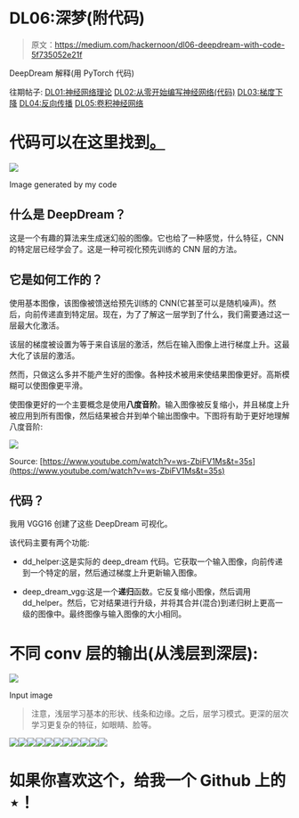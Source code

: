 # DL06:深梦(附代码)

> 原文：<https://medium.com/hackernoon/dl06-deepdream-with-code-5f735052e21f>

DeepDream 解释(用 PyTorch 代码)

往期帖子:
[DL01:神经网络理论](https://hackernoon.com/dl01-writing-a-neural-network-from-scratch-theory-c02ccc897864)
[DL02:从零开始编写神经网络(代码)](https://hackernoon.com/dl02-writing-a-neural-network-from-scratch-code-b32f4877c257)
[DL03:梯度下降](https://hackernoon.com/dl03-gradient-descent-719aff91c7d6)
[DL04:反向传播](https://hackernoon.com/dl04-backpropagation-bbcfbf2528d6)
[DL05:卷积神经网络](https://hackernoon.com/dl05-convolutional-neural-networks-1d3bb7fff586)

# 代码可以在这里找到[。](https://github.com/thesemicolonguy/deep-dream-pytorch)

![](img/d11344de70dea5e197cede24410100cb.png)

Image generated by my code

## 什么是 DeepDream？

这是一个有趣的算法来生成迷幻般的图像。它也给了一种感觉，什么特征，CNN 的特定层已经学会了。这是一种可视化预先训练的 CNN 层的方法。

## 它是如何工作的？

使用基本图像，该图像被馈送给预先训练的 CNN(它甚至可以是随机噪声)。然后，向前传递直到特定层。现在，为了了解这一层学到了什么，我们需要通过这一层最大化激活。

该层的梯度被设置为等于来自该层的激活，然后在输入图像上进行梯度上升。这最大化了该层的激活。

然而，只做这么多并不能产生好的图像。各种技术被用来使结果图像更好。高斯模糊可以使图像更平滑。

使图像更好的一个主要概念是使用**八度音阶**。输入图像被反复缩小，并且梯度上升被应用到所有图像，然后结果被合并到单个输出图像中。下图将有助于更好地理解八度音阶:

![](img/2499a22d44b42ec0f9c0cd96b35ff38d.png)

Source: [https://www.youtube.com/watch?v=ws-ZbiFV1Ms&t=35s](https://www.youtube.com/watch?v=ws-ZbiFV1Ms&t=35s)

## 代码？

我用 VGG16 创建了这些 DeepDream 可视化。

该代码主要有两个功能:

*   dd_helper:这是实际的 deep_dream 代码。它获取一个输入图像，向前传递到一个特定的层，然后通过梯度上升更新输入图像。

*   deep_dream_vgg:这是一个**递归**函数。它反复缩小图像，然后调用 dd_helper。然后，它对结果进行升级，并将其合并(混合)到递归树上更高一级的图像中。最终图像与输入图像的大小相同。

# 不同 conv 层的输出(从浅层到深层):

![](img/c0e83dec4f5ab081cbe7e448a514aeaa.png)

Input image

> 注意，浅层学习基本的形状、线条和边缘。之后，层学习模式。更深的层次学习更复杂的特征，如眼睛、脸等。

![](img/a41e145ceda70a28bc6f29524920a1df.png)![](img/7e40362a6bf7c156d300f4c51a71e082.png)![](img/14d6c3b7ab7bb85746e3c23b311cc205.png)![](img/f4fc6ed317e3b7087fc892dcb704e302.png)![](img/0d2fd3665818dd228a1db55454152eef.png)![](img/7504b86ab57c0291b5576230958cf11f.png)![](img/7a33ea949bf82def5b67dbcfeec06b4a.png)![](img/6f550a98f1ff9e995f8c0ee7612b7343.png)![](img/97d53c0aa7e7361f52a09fb9aaa20c34.png)![](img/13341138e891e20854a416b2c7a406be.png)![](img/47048776007a23d55bf945fb47062d3d.png)

# 如果你喜欢这个，给我一个 Github 上的⋆！
